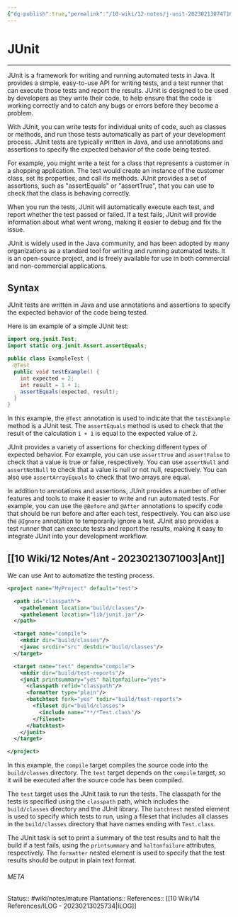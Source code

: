 ```yaml
---
{"dg-publish":true,"permalink":"/10-wiki/12-notes/j-unit-20230213074716/"}
---
```


# JUnit
---
JUnit is a framework for writing and running automated tests in Java. It provides a simple, easy-to-use API for writing tests, and a test runner that can execute those tests and report the results. JUnit is designed to be used by developers as they write their code, to help ensure that the code is working correctly and to catch any bugs or errors before they become a problem.

With JUnit, you can write tests for individual units of code, such as classes or methods, and run those tests automatically as part of your development process. JUnit tests are typically written in Java, and use annotations and assertions to specify the expected behavior of the code being tested.

For example, you might write a test for a class that represents a customer in a shopping application. The test would create an instance of the customer class, set its properties, and call its methods. JUnit provides a set of assertions, such as "assertEquals" or "assertTrue", that you can use to check that the class is behaving correctly.

When you run the tests, JUnit will automatically execute each test, and report whether the test passed or failed. If a test fails, JUnit will provide information about what went wrong, making it easier to debug and fix the issue.

JUnit is widely used in the Java community, and has been adopted by many organizations as a standard tool for writing and running automated tests. It is an open-source project, and is freely available for use in both commercial and non-commercial applications.

## Syntax
JUnit tests are written in Java and use annotations and assertions to specify the expected behavior of the code being tested.

Here is an example of a simple JUnit test:
```java
import org.junit.Test;
import static org.junit.Assert.assertEquals;

public class ExampleTest {
  @Test
  public void testExample() {
    int expected = 2;
    int result = 1 + 1;
    assertEquals(expected, result);
  }
}

```

In this example, the `@Test` annotation is used to indicate that the `testExample` method is a JUnit test. The `assertEquals` method is used to check that the result of the calculation `1 + 1` is equal to the expected value of `2`.

JUnit provides a variety of assertions for checking different types of expected behavior. For example, you can use `assertTrue` and `assertFalse` to check that a value is true or false, respectively. You can use `assertNull` and `assertNotNull` to check that a value is null or not null, respectively. You can also use `assertArrayEquals` to check that two arrays are equal.

In addition to annotations and assertions, JUnit provides a number of other features and tools to make it easier to write and run automated tests. For example, you can use the `@Before` and `@After` annotations to specify code that should be run before and after each test, respectively. You can also use the `@Ignore` annotation to temporarily ignore a test. JUnit also provides a test runner that can execute tests and report the results, making it easy to integrate JUnit into your development workflow.

## [[10 Wiki/12 Notes/Ant - 20230213071003\|Ant]]
We can use Ant to automatize the testing process.

```xml
<project name="MyProject" default="test">

  <path id="classpath">
    <pathelement location="build/classes"/>
    <pathelement location="lib/junit.jar"/>
  </path>

  <target name="compile">
    <mkdir dir="build/classes"/>
    <javac srcdir="src" destdir="build/classes"/>
  </target>

  <target name="test" depends="compile">
    <mkdir dir="build/test-reports"/>
    <junit printsummary="yes" haltonfailure="yes">
      <classpath refid="classpath"/>
      <formatter type="plain"/>
      <batchtest fork="yes" todir="build/test-reports">
        <fileset dir="build/classes">
          <include name="**/*Test.class"/>
        </fileset>
      </batchtest>
    </junit>
  </target>

</project>

```

In this example, the `compile` target compiles the source code into the `build/classes` directory. The `test` target depends on the `compile` target, so it will be executed after the source code has been compiled.

The `test` target uses the JUnit task to run the tests. The classpath for the tests is specified using the `classpath` path, which includes the `build/classes` directory and the JUnit library. The `batchtest` nested element is used to specify which tests to run, using a fileset that includes all classes in the `build/classes` directory that have names ending with `Test.class`.

The JUnit task is set to print a summary of the test results and to halt the build if a test fails, using the `printsummary` and `haltonfailure` attributes, respectively. The `formatter` nested element is used to specify that the test results should be output in plain text format.



###### META
Status:: #wiki/notes/mature 
Plantations:: 
References:: [[10 Wiki/14 References/ILOG - 20230213025734\|ILOG]]
